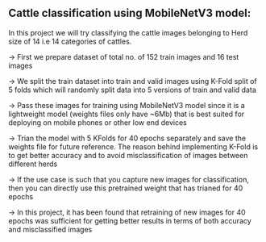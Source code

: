 ## Cattle classification using MobileNetV3 model:
In this project we will try classifying the cattle images belonging to Herd size of 14 i.e 14 categories of cattles. 

-> First we prepare dataset of total no. of 152 train images and 16 test images

-> We split the train dataset into train and valid images using K-Fold split of 5 folds which will randomly split data into 5 versions of train and valid data

-> Pass these images for training using MobileNetV3 model since it is a lightweight model (weights files only have ~6Mb) that is best suited for deploying on mobile phones or other low end devices

-> Trian the model with 5 KFolds for 40 epochs separately and save the weights file for future reference. The reason behind implementing K-Fold is to get better accuracy and to avoid misclassification of images between different herds

-> If the use case is such that you capture new images for classification, then you can directly use this pretrained weight that has trianed for 40 epochs

-> In this project, it has been found that retraining of new images for 40 epochs was sufficient for getting better results in terms of both accuracy and misclassified images
